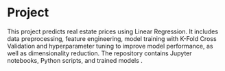 # Project

This project predicts real estate prices using Linear Regression. It includes data preprocessing, feature engineering, model training with K-Fold Cross Validation and hyperparameter tuning to improve model performance, as well as dimensionality reduction. The repository contains Jupyter notebooks, Python scripts, and trained models .
